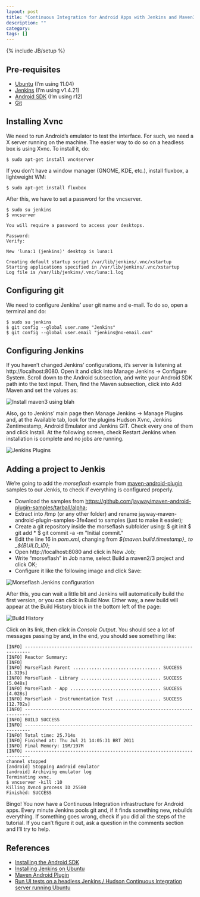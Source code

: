 ```yaml
---
layout: post
title: "Continuous Integration for Android Apps with Jenkins and Maven3"
description: ""
category: 
tags: []
---
```

{% include JB/setup %}

Pre-requisites
--------------

* [Ubuntu](http://www.ubuntu.com/) (I’m using 11.04)
* [Jenkins](https://wiki.jenkins-ci.org/display/JENKINS/Installing+Jenkins+on+Ubuntu) (I’m using v1.4.21)
* [Android SDK](http://developer.android.com/sdk/installing.html) (I’m using r12)
* [Git](http://git-scm.com/)

Installing Xvnc
---------------

We need to run Android’s emulator to test the interface. For such, we need a X
server running on the machine. The easier way to do so on a headless box is
using Xvnc. To install it, do:

    $ sudo apt-get install vnc4server
    
If you don’t have a window manager (GNOME, KDE, etc.), install fluxbox, a lightweight WM:

    $ sudo apt-get install fluxbox
    
After this, we have to set a password for the vncserver.

    $ sudo su jenkins
    $ vncserver

    You will require a password to access your desktops.

    Password:
    Verify:

    New 'luna:1 (jenkins)' desktop is luna:1

    Creating default startup script /var/lib/jenkins/.vnc/xstartup
    Starting applications specified in /var/lib/jenkins/.vnc/xstartup
    Log file is /var/lib/jenkins/.vnc/luna:1.log

Configuring git
---------------

We need to configure Jenkins’ user git name and e-mail. To do so, open a
terminal and do:

    $ sudo su jenkins
    $ git config --global user.name "Jenkins"
    $ git config --global user.email "jenkins@no-email.com"

Configuring Jenkins
-------------------

If you haven’t changed Jenkins’ configurations, it’s server is listening at
http://localhost:8080. Open it and click into Manage Jenkins -> Configure
System. Scroll down to the Android subsection, and write your Android SDK path
into the text input. Then, find the Maven subsection, click into Add Maven and
set the values as:

![Install maven3 using blah](/assets/media/03-install-maven3-using-jenkins.png)

Also, go to Jenkins’ main page then Manage Jenkins -> Manage Plugins and, at the
Available tab, look for the plugins Hudson Xvnc, Jenkins Zentimestamp, Android
Emulator and Jenkins GIT. Check every one of them and click Install. At the
following screen, check Restart Jenkins when installation is complete and no
jobs are running.

![Jenkins Plugins](/assets/media/plugins.png)

Adding a project to Jenkis
--------------------------

We’re going to add the _morseflash_ example from
[maven-android-plugin](http://code.google.com/p/maven-android-plugin/) samples to
our Jenkis, to check if everything is configured properly.

* Download the samples from https://github.com/jayway/maven-android-plugin-samples/tarball/alpha;
* Extract into /tmp (or any other folder) and rename
  jayway-maven-android-plugin-samples-3fe4aed to samples (just to make it easier);
* Create a git repository inside the morseflash subfolder using:
    $ git init
    $ git add *
    $ git commit -a -m "Initial commit."
* Edit the line 16 in _pom.xml_, changing from _${maven.build.timestamp}_ to _${BUILD&#95;ID}_;
* Open http://localhost:8080 and click in New Job;
* Write “morseflash” in Job name, select Build a maven2/3 project and click OK;
* Configure it like the following image and click Save:

![Morseflash Jenkins configuration](/assets/media/morseflash.png)

After this, you can wait a little bit and Jenkins will automatically build the
first version, or you can click in Build Now. Either way, a new build will
appear at the Build History block in the bottom left of the page:

![Build History](/assets/media/buildhistory.png)

Click on its link, then click in _Console Output_. You should see a lot of
messages passing by and, in the end, you should see something like:

    [INFO] ------------------------------------------------------------------------
    [INFO] Reactor Summary:
    [INFO]
    [INFO] MorseFlash Parent ................................. SUCCESS [1.319s]
    [INFO] MorseFlash - Library .............................. SUCCESS [5.048s]
    [INFO] MorseFlash - App .................................. SUCCESS [4.028s]
    [INFO] MorseFlash - Instrumentation Test ................. SUCCESS [12.702s]
    [INFO] ------------------------------------------------------------------------
    [INFO] BUILD SUCCESS
    [INFO] ------------------------------------------------------------------------
    [INFO] Total time: 25.714s
    [INFO] Finished at: Thu Jul 21 14:05:31 BRT 2011
    [INFO] Final Memory: 19M/197M
    [INFO] ------------------------------------------------------------------------
    channel stopped
    [android] Stopping Android emulator
    [android] Archiving emulator log
    Terminating xvnc.
    $ vncserver -kill :10
    Killing Xvnc4 process ID 25580
    Finished: SUCCESS

Bingo! You now have a Continuous Integration infrastructure for Android apps.
Every minute Jenkins pools git and, if it finds something new, rebuilds
everything. If something goes wrong, check if you did all the steps of the
tutorial. If you can’t figure it out, ask a question in the comments section and
I’ll try to help.

References
----------

* [Installing the Android SDK](http://developer.android.com/sdk/installing.html)
* [Installing Jenkins on Ubuntu](https://wiki.jenkins-ci.org/display/JENKINS/Installing+Jenkins+on+Ubuntu)
* [Maven Android Plugin](http://code.google.com/p/maven-android-plugin/)
* [Run UI tests on a headless Jenkins / Hudson Continuous Integration server
   running Ubuntu](http://blog.dahanne.net/2011/07/18/run-ui-tests-on-a-headless-jenkins-hudson-continuous-integration-server-running-ubuntu)
